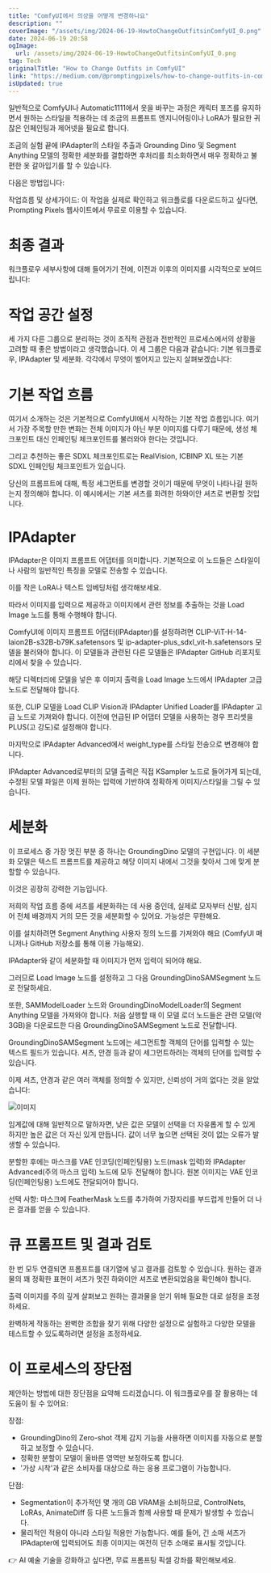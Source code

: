```yaml
---
title: "ComfyUI에서 의상을 어떻게 변경하나요"
description: ""
coverImage: "/assets/img/2024-06-19-HowtoChangeOutfitsinComfyUI_0.png"
date: 2024-06-19 20:58
ogImage:
  url: /assets/img/2024-06-19-HowtoChangeOutfitsinComfyUI_0.png
tag: Tech
originalTitle: "How to Change Outfits in ComfyUI"
link: "https://medium.com/@promptingpixels/how-to-change-outfits-in-comfyui-7d20eaeccdc0"
isUpdated: true
---
```


일반적으로 ComfyUI나 Automatic1111에서 옷을 바꾸는 과정은 캐릭터 포즈를 유지하면서 원하는 스타일을 적용하는 데 조금의 프롬프트 엔지니어링이나 LoRA가 필요한 귀찮은 인페인팅과 제어넷을 필요로 합니다.

조금의 실험 끝에 IPAdapter의 스타일 추출과 Grounding Dino 및 Segment Anything 모델의 정확한 세분화를 결합하면 후처리를 최소화하면서 매우 정확하고 불편한 옷 갈아입기를 할 수 있습니다.

다음은 방법입니다:

작업흐름 및 상세가이드: 이 작업을 실제로 확인하고 워크플로를 다운로드하고 싶다면, Prompting Pixels 웹사이트에서 무료로 이용할 수 있습니다.

<!-- cozy-coder - 수평 -->

<ins class="adsbygoogle"
     style="display:block"
     data-ad-client="ca-pub-4877378276818686"
     data-ad-slot="1107185301"
     data-ad-format="auto"
     data-full-width-responsive="true"></ins>

<script>
     (adsbygoogle = window.adsbygoogle || []).push({});
</script>

# 최종 결과

워크플로우 세부사항에 대해 들어가기 전에, 이전과 이후의 이미지를 시각적으로 보여드립니다:

# 작업 공간 설정

세 가지 다른 그룹으로 분리하는 것이 조직적 관점과 전반적인 프로세스에서의 상황을 고려할 때 좋은 방법이라고 생각했습니다. 이 세 그룹은 다음과 같습니다: 기본 워크플로우, IPAdapter 및 세분화. 각각에서 무엇이 벌어지고 있는지 살펴보겠습니다:

<!-- cozy-coder - 수평 -->

<ins class="adsbygoogle"
     style="display:block"
     data-ad-client="ca-pub-4877378276818686"
     data-ad-slot="1107185301"
     data-ad-format="auto"
     data-full-width-responsive="true"></ins>

<script>
     (adsbygoogle = window.adsbygoogle || []).push({});
</script>

# 기본 작업 흐름

여기서 소개하는 것은 기본적으로 ComfyUI에서 시작하는 기본 작업 흐름입니다. 여기서 가장 주목할 만한 변화는 전체 이미지가 아닌 부분 이미지를 다루기 때문에, 생성 체크포인트 대신 인페인팅 체크포인트를 불러와야 한다는 것입니다.

그리고 추천하는 좋은 SDXL 체크포인트로는 RealVision, ICBINP XL 또는 기본 SDXL 인페인팅 체크포인트가 있습니다.

당신의 프롬프트에 대해, 특정 세그먼트를 변경할 것이기 때문에 무엇이 나타나길 원하는지 정의해야 합니다. 이 예시에서는 기본 셔츠를 화려한 하와이안 셔츠로 변환할 것입니다.

<!-- cozy-coder - 수평 -->

<ins class="adsbygoogle"
     style="display:block"
     data-ad-client="ca-pub-4877378276818686"
     data-ad-slot="1107185301"
     data-ad-format="auto"
     data-full-width-responsive="true"></ins>

<script>
     (adsbygoogle = window.adsbygoogle || []).push({});
</script>

# IPAdapter

IPAdapter은 이미지 프롬프트 어댑터를 의미합니다. 기본적으로 이 노드들은 스타일이나 사람의 일반적인 특징을 모델로 전송할 수 있습니다.

이를 작은 LoRA나 텍스트 임베딩처럼 생각해보세요.

따라서 이미지를 입력으로 제공하고 이미지에서 관련 정보를 추출하는 것을 Load Image 노드를 통해 수행해야 합니다.

<!-- cozy-coder - 수평 -->

<ins class="adsbygoogle"
     style="display:block"
     data-ad-client="ca-pub-4877378276818686"
     data-ad-slot="1107185301"
     data-ad-format="auto"
     data-full-width-responsive="true"></ins>

<script>
     (adsbygoogle = window.adsbygoogle || []).push({});
</script>

ComfyUI에 이미지 프롬프트 어댑터(IPAdapter)를 설정하려면 CLIP-ViT-H-14-laion2B-s32B-b79K.safetensors 및 ip-adapter-plus_sdxl_vit-h.safetensors 모델을 불러와야 합니다. 이 모델들과 관련된 다른 모델들은 IPAdapter GitHub 리포지토리에서 찾을 수 있습니다.

해당 디렉터리에 모델을 넣은 후 이미지 출력을 Load Image 노드에서 IPAdapter 고급 노드로 전달해야 합니다.

또한, CLIP 모델을 Load CLIP Vision과 IPAdapter Unified Loader를 IPAdapter 고급 노드로 가져와야 합니다. 이전에 언급된 IP 어댑터 모델을 사용하는 경우 프리셋을 PLUS(고 강도)로 설정해야 합니다.

마지막으로 IPAdapter Advanced에서 weight_type를 스타일 전송으로 변경해야 합니다.

<!-- cozy-coder - 수평 -->

<ins class="adsbygoogle"
     style="display:block"
     data-ad-client="ca-pub-4877378276818686"
     data-ad-slot="1107185301"
     data-ad-format="auto"
     data-full-width-responsive="true"></ins>

<script>
     (adsbygoogle = window.adsbygoogle || []).push({});
</script>

IPAdapter Advanced로부터의 모델 출력은 직접 KSampler 노드로 들어가게 되는데, 수정된 모델 파일은 이제 원하는 입력에 기반하여 정확하게 이미지/스타일을 그릴 수 있습니다.

# 세분화

이 프로세스 중 가장 멋진 부분 중 하나는 GroundingDino 모델의 구현입니다. 이 세분화 모델은 텍스트 프롬프트를 제공하고 해당 이미지 내에서 그것을 찾아서 그에 맞게 분할할 수 있습니다.

이것은 굉장히 강력한 기능입니다.

<!-- cozy-coder - 수평 -->

<ins class="adsbygoogle"
     style="display:block"
     data-ad-client="ca-pub-4877378276818686"
     data-ad-slot="1107185301"
     data-ad-format="auto"
     data-full-width-responsive="true"></ins>

<script>
     (adsbygoogle = window.adsbygoogle || []).push({});
</script>

저희의 작업 흐름 중에 셔츠를 세분화하는 데 사용 중인데, 실제로 모자부터 신발, 심지어 전체 배경까지 거의 모든 것을 세분화할 수 있어요. 가능성은 무한해요.

이를 설치하려면 Segment Anything 사용자 정의 노드를 가져와야 해요 (ComfyUI 매니저나 GitHub 저장소를 통해 이용 가능해요).

IPAdapter와 같이 세분화할 때 이미지가 먼저 입력이 되어야 해요.

그러므로 Load Image 노드를 설정하고 그 다음 GroundingDinoSAMSegment 노드로 전달하세요.

<!-- cozy-coder - 수평 -->

<ins class="adsbygoogle"
     style="display:block"
     data-ad-client="ca-pub-4877378276818686"
     data-ad-slot="1107185301"
     data-ad-format="auto"
     data-full-width-responsive="true"></ins>

<script>
     (adsbygoogle = window.adsbygoogle || []).push({});
</script>

또한, SAMModelLoader 노드와 GroundingDinoModelLoader의 Segment Anything 모델을 가져와야 합니다. 처음 실행할 때 이 모델 로더 노드들은 관련 모델(약 3GB)을 다운로드한 다음 GroundingDinoSAMSegment 노드로 전달합니다.

GroundingDinoSAMSegment 노드에는 세그먼트할 객체의 단어를 입력할 수 있는 텍스트 필드가 있습니다. 셔츠, 안경 등과 같이 세그먼트하려는 객체의 단어를 입력할 수 있습니다.

이제 셔츠, 안경과 같은 여러 객체를 정의할 수 있지만, 신뢰성이 거의 없다는 것을 알았습니다:

![이미지](/assets/img/2024-06-19-HowtoChangeOutfitsinComfyUI_0.png)

<!-- cozy-coder - 수평 -->

<ins class="adsbygoogle"
     style="display:block"
     data-ad-client="ca-pub-4877378276818686"
     data-ad-slot="1107185301"
     data-ad-format="auto"
     data-full-width-responsive="true"></ins>

<script>
     (adsbygoogle = window.adsbygoogle || []).push({});
</script>

임계값에 대해 일반적으로 말하자면, 낮은 값은 모델이 선택을 더 자유롭게 할 수 있게 하지만 높은 값은 더 자신 있게 만듭니다. 값이 너무 높으면 선택된 것이 없는 오류가 발생할 수 있습니다.

분할한 후에는 마스크를 VAE 인코딩(인페인팅용) 노드(mask 입력)와 IPAdapter Advanced(주의 마스크 입력) 노드에 모두 전달해야 합니다. 원본 이미지는 VAE 인코딩(인페인팅용) 노드에도 전달되어야 합니다.

선택 사항: 마스크에 FeatherMask 노드를 추가하여 가장자리를 부드럽게 만들어 더 나은 결과를 얻을 수 있습니다.

# 큐 프롬프트 및 결과 검토

<!-- cozy-coder - 수평 -->

<ins class="adsbygoogle"
     style="display:block"
     data-ad-client="ca-pub-4877378276818686"
     data-ad-slot="1107185301"
     data-ad-format="auto"
     data-full-width-responsive="true"></ins>

<script>
     (adsbygoogle = window.adsbygoogle || []).push({});
</script>

한 번 모두 연결되면 프롬프트를 대기열에 넣고 결과를 검토할 수 있습니다. 원하는 결과물의 꽤 정확한 표현이 셔츠가 멋진 하와이안 셔츠로 변환되었음을 확인해야 합니다.

출력 이미지를 주의 깊게 살펴보고 원하는 결과물을 얻기 위해 필요한 대로 설정을 조정하세요.

완벽하게 작동하는 완벽한 조합을 찾기 위해 다양한 설정으로 실험하고 다양한 모델을 테스트할 수 있도록하려면 설정을 조정하세요.

# 이 프로세스의 장단점

<!-- cozy-coder - 수평 -->

<ins class="adsbygoogle"
     style="display:block"
     data-ad-client="ca-pub-4877378276818686"
     data-ad-slot="1107185301"
     data-ad-format="auto"
     data-full-width-responsive="true"></ins>

<script>
     (adsbygoogle = window.adsbygoogle || []).push({});
</script>

제안하는 방법에 대한 장단점을 요약해 드리겠습니다. 이 워크플로우를 잘 활용하는 데 도움이 될 수 있어요:

장점:

- GroundingDino의 Zero-shot 객체 감지 기능을 사용하면 이미지를 자동으로 분할하고 보정할 수 있습니다.
- 정확한 분할이 모델이 올바른 영역만 보정하도록 합니다.
- '가상 시착'과 같은 소비자를 대상으로 하는 응용 프로그램이 가능합니다.

단점:

<!-- cozy-coder - 수평 -->

<ins class="adsbygoogle"
     style="display:block"
     data-ad-client="ca-pub-4877378276818686"
     data-ad-slot="1107185301"
     data-ad-format="auto"
     data-full-width-responsive="true"></ins>

<script>
     (adsbygoogle = window.adsbygoogle || []).push({});
</script>

- Segmentation이 추가적인 몇 개의 GB VRAM을 소비하므로, ControlNets, LoRAs, AnimateDiff 등 다른 노드들과 함께 사용할 때 문제가 발생할 수 있습니다.
- 물리적인 적용이 아니라 스타일 적용만 가능합니다. 예를 들어, 긴 소매 셔츠가 IPAdapter에 입력되어도 최종 이미지는 여전히 단추 소매로 표시될 것입니다.

👉 AI 예술 기술을 강화하고 싶다면, 무료 프롬프팅 픽셀 강좌를 확인해보세요.

